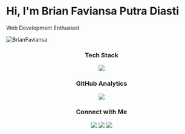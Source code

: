 <h1 align="left">Hi, I'm Brian Faviansa Putra Diasti</h1>
<p>Web Development Enthusiast</p>

<p align="left"> <img src="https://komarev.com/ghpvc/?username=BrianFaviansa&label=Profile%20views&color=0000FF&style=for-the-badge" alt="BrianFaviansa" /> </p> 

<h3 align="center">Tech Stack</h3>
<p align="center">
  <a href="https://skillicons.dev">
    <img src="https://skillicons.dev/icons?i=js,php,py,cs,html,css,laravel,nodejs,express,react,tailwind,bootstrap,jquery,mysql,mongodb,postgresql,prisma,postman,git,vercel&theme=dark&perline=10" />
  </a>
</p>

<h3 align="center">GitHub Analytics</h3>
<p align="center">
  <a href="https://github.com/brianfaviansa">
<!--     <img height="200" src="https://github-readme-stats-brianfaviansas-projects.vercel.app/api/top-langs/?username=BrianFaviansa&layout=compact&langs_count=8&theme=algolia&hide=pug,scss,less,ejs,hack"/> -->
    <img src="https://github-readme-streak-stats.herokuapp.com?user=brianfaviansa&theme=algolia&date_format=j%20M%5B%20Y%5D">
  </a>
</p>

<h3 align="center">Connect with Me</h3>
<p align="center">
<a href="https://www.linkedin.com/in/brian-faviansa-putra-diasti-295165253/"><img src="https://img.shields.io/badge/linkedin-%230077B5.svg?style=for-the-badge&logo=linkedin&logoColor=white"/></a>
<a href="mailto:brianfpd31@gmail.com"><img src="https://img.shields.io/badge/Gmail-D14836?style=for-the-badge&logo=gmail&logoColor=white"/></a>
<a href="https://www.instagram.com/brian_fvns/"><img src="https://img.shields.io/badge/Instagram-%23E4405F.svg?style=for-the-badge&logo=Instagram&logoColor=white"/></a>
</p>
